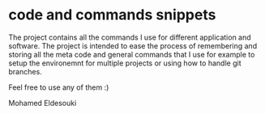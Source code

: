 # code and commands snippets

The project contains all the commands I use for different application and software. The project is intended to ease the process of remembering and storing all the meta code and general commands that I use for example to setup the environemnt for multiple projects or using how to handle git branches.

Feel free to use any of them :)

Mohamed Eldesouki
